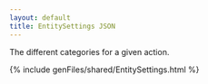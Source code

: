 ```yaml
---
layout: default
title: EntitySettings JSON
---
```


The different categories for a given action.


{% include genFiles/shared/EntitySettings.html %}

